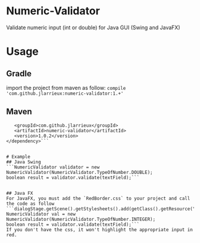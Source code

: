 # Numeric-Validator
Validate numeric input (int or double) for Java GUI (Swing and JavaFX)


# Usage
## Gradle
import the project from maven as follow:
```compile 'com.github.jlarrieux:numeric-validator:1.+'```

## Maven
```<dependency>
   <groupId>com.github.jlarrieux</groupId>
   <artifactId>numeric-validator</artifactId>
   <version>1.0.2</version>
</dependency>```


# Example
## Java Swing
```NumericValidator validator = new NumericValidator(NumericValidator.TypeOfNumber.DOUBLE);
boolean result = validator.validate(textField);```


## Java FX
For JavaFX, you must add the `RedBorder.css` to your project and call the code as follow
```dialogStage.getScene().getStylesheets().add(getClass().getResource("/css/RedBorder.css").toExternalForm());
NumericValidator val = new NumericValidator(NumericValidator.TypeOfNumber.INTEGER);
boolean result = validator.validate(textField);```
If you don't have the css, it won't highlight the appropriate input in red.

        
     




